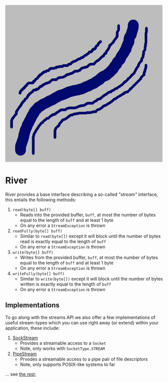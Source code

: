![](branding/logo.png)

River
=====

River provides a base interface describing a so-called _"stream"_ interface, this entails the following methods:

1. `read(byte[] buff)`
    * Reads into the provided buffer, `buff`, at most the number of bytes equal to the length of `buff` and at least 1 byte
    * On any error a `StreamException` is thrown
2. `readFully(byte[] buff)`
    * Similar to `read(byte[])` except it will block until the number of bytes read is exactly equal to the length of `buff`
    * On any error a `StreamException` is thrown
3. `write(byte[] buff)`
    * Writes from the provided buffer, `buff`, at most the number of bytes equal to the length of `buff` and at least 1 byte
    * On any error a `StreamException` is thrown
4. `writeFully(byte[] buff)`
    * Similar to `write(byte[])` except it will block until the number of bytes written is exactly equal to the length of `buff`
    * On any error a `StreamException` is thrown

## Implementations

To go along with the streams API we also offer a few implementations of useful stream-types which you can use right away (or extend) within your application, these include:

1. [SockStream](https://river.dpldocs.info/river.impls.sock.SockStream.html)
    * Provides a streamable access to a `Socket`
    * Note, only works with `SocketType.STREAM`
2. [PipeStream](https://river.dpldocs.info/river.impls.pipe.PipeStream.html)
    * Prvodes a streamable access to a pipe pair of file descriptors
    * Note, only supports POSIX-like systems to far

... see [the rest](https://river.dpldocs.info/river.impls.html);
